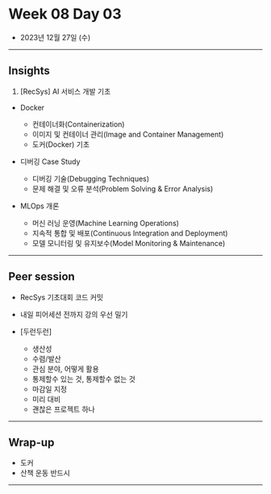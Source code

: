 # Week 08 Day 03

- 2023년 12월 27일 (수)

---

## Insights

1) [RecSys] AI 서비스 개발 기초
 
- Docker 

    - 컨테이너화(Containerization)
    - 이미지 및 컨테이너 관리(Image and Container Management)
    - 도커(Docker) 기초


- 디버깅 Case Study

    - 디버깅 기술(Debugging Techniques)
    - 문제 해결 및 오류 분석(Problem Solving & Error Analysis)

- MLOps 개론

    - 머신 러닝 운영(Machine Learning Operations)
    - 지속적 통합 및 배포(Continuous Integration and Deployment)
    - 모델 모니터링 및 유지보수(Model Monitoring & Maintenance)


---

## Peer session

- RecSys 기초대회 코드 커밋 

- 내일 피어세션 전까지 강의 우선 밀기

- [두런두런]
    - 생산성
    - 수렴/발산
    - 관심 분야, 어떻게 활용
    - 통제할수 있는 것, 통제할수 없는 것
    - 마감일 지정
    - 미리 대비 
    - 괜찮은 프로젝트 하나

---

## Wrap-up
- 도커
- 산책 운동 반드시

---
